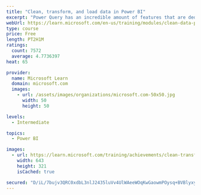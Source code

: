```yaml
---
title: "Clean, transform, and load data in Power BI"
excerpt: "Power Query has an incredible amount of features that are dedicated to helping you clean and prepare your data for analysis. You will learn how to simplify a complicated model, change data types, rename objects, and pivot data. You will also learn how to profile columns so that you know which columns have the valuable data that you’re seeking for deeper analytics."
webUrl: https://learn.microsoft.com/en-us/training/modules/clean-data-power-bi/
type: course
price: Free
length: PT2H1M
ratings:
  count: 7572
  average: 4.7736397
heat: 65

provider:
  name: Microsoft Learn
  domain: microsoft.com
  images:
    - url: /assets/images/organizations/microsoft.com-50x50.jpg
      width: 50
      height: 50

levels:
  - Intermediate

topics:
  - Power BI

images:
  - url: https://learn.microsoft.com/training/achievements/clean-transform-and-load-data-in-power-bi-social.png
    width: 643
    height: 321
    isCached: true

secured: "D/iL/7bujv3QRC0xdbL3nlJ2435luVv4UlWAeeWOqKwGaowmPOysq+BVBlyxyI5i6qAfo92ZUdOtLkQ8TyDtPv05FPRCJEIA3owe/+JarfZ9SfQia+kXLGWVozBgg5oec6mNcjNSJSYfMupAXNQsyRonEvK8IPm68d7TAkLWkp5D0rv609tg4zaj4cEBj8VnlLc2iXzozNYNK2i2OsISnaFfeUiBud71YoCpqjYhIxRucGAAp2K4t9qv7KNSxKY9SHsb3gFiSvKxtIl2FfeN34JWl/z0IKrnB1/eDw8yvE3w6I+hqgRII6W/XH17R7dlzDCWuUWr0TdzNcZuCYFMZxWyQwzzq6d4vKh67tQWLXWHWSvrh/Dx6q4Cxu8VpsM3rIdZyYgH0SkdSqFdV8cRC6sxO6biae5GMoABCeR36EU=;0n0MkkB9zzY5yO+rJJsD0w=="
---
```


